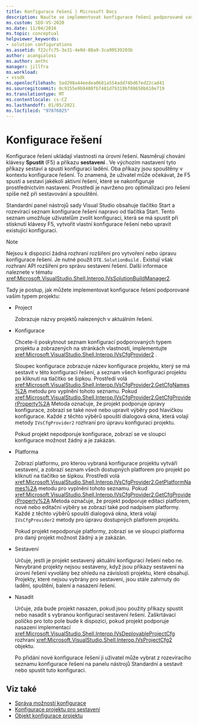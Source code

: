 ```yaml
---
title: Konfigurace řešení | Microsoft Docs
description: Naučte se implementovat konfigurace řešení podporované vaším typem projektu, které nasměrují chování klíče Start (F5) a příkazu sestavení.
ms.custom: SEO-VS-2020
ms.date: 11/04/2016
ms.topic: conceptual
helpviewer_keywords:
- solution configurations
ms.assetid: f22cfc75-3e31-4e0d-88a9-3ca99539203b
author: acangialosi
ms.author: anthc
manager: jillfra
ms.workload:
- vssdk
ms.openlocfilehash: 5ad298a44eedea0681a554add74bd67ed22cad41
ms.sourcegitcommit: 0c9155e9b9408fb7481d79319bf08650b610e719
ms.translationtype: MT
ms.contentlocale: cs-CZ
ms.lasthandoff: 01/05/2021
ms.locfileid: "97876025"
---
```

# <a name="solution-configuration"></a>Konfigurace řešení
Konfigurace řešení ukládají vlastnosti na úrovni řešení. Nasměrují chování klávesy **Spustit** (F5) a příkazu **sestavení** . Ve výchozím nastavení tyto příkazy sestaví a spustí konfiguraci ladění. Oba příkazy jsou spouštěny v kontextu konfigurace řešení. To znamená, že uživatel může očekávat, že F5 spustí a sestaví jakékoli aktivní řešení, které se nakonfiguruje prostřednictvím nastavení. Prostředí je navrženo pro optimalizaci pro řešení spíše než při sestavování a spouštění.

 Standardní panel nástrojů sady Visual Studio obsahuje tlačítko Start a rozevírací seznam konfigurace řešení napravo od tlačítka Start. Tento seznam umožňuje uživatelům zvolit konfiguraci, která se má spustit při stisknutí klávesy F5, vytvořit vlastní konfigurace řešení nebo upravit existující konfiguraci.

> [!NOTE]
> Nejsou k dispozici žádná rozhraní rozšíření pro vytvoření nebo úpravu konfigurace řešení. Je nutné použít `DTE.SolutionBuild` . Existují však rozhraní API rozšíření pro správu sestavení řešení. Další informace naleznete v tématu <xref:Microsoft.VisualStudio.Shell.Interop.IVsSolutionBuildManager2>.

 Tady je postup, jak můžete implementovat konfigurace řešení podporované vaším typem projektu:

- Project

   Zobrazuje názvy projektů nalezených v aktuálním řešení.

- Konfigurace

   Chcete-li poskytnout seznam konfigurací podporovaných typem projektu a zobrazených na stránkách vlastností, implementujte <xref:Microsoft.VisualStudio.Shell.Interop.IVsCfgProvider2> .

   Sloupec konfigurace zobrazuje název konfigurace projektu, který se má sestavit v této konfiguraci řešení, a seznam všech konfigurací projektu po kliknutí na tlačítko se šipkou. Prostředí volá <xref:Microsoft.VisualStudio.Shell.Interop.IVsCfgProvider2.GetCfgNames%2A> metodu pro vyplnění tohoto seznamu. Pokud <xref:Microsoft.VisualStudio.Shell.Interop.IVsCfgProvider2.GetCfgProviderProperty%2A> Metoda označuje, že projekt podporuje úpravy konfigurace, zobrazí se také nové nebo upravit výběry pod hlavičkou konfigurace. Každé z těchto výběrů spouští dialogová okna, která volají metody `IVsCfgProvider2` rozhraní pro úpravu konfigurací projektu.

   Pokud projekt nepodporuje konfigurace, zobrazí se ve sloupci konfigurace možnost žádný a je zakázán.

- Platforma

   Zobrazí platformu, pro kterou vybraná konfigurace projektu vytváří sestavení, a zobrazí seznam všech dostupných platforem pro projekt po kliknutí na tlačítko se šipkou. Prostředí volá <xref:Microsoft.VisualStudio.Shell.Interop.IVsCfgProvider2.GetPlatformNames%2A> metodu pro vyplnění tohoto seznamu. Pokud <xref:Microsoft.VisualStudio.Shell.Interop.IVsCfgProvider2.GetCfgProviderProperty%2A> Metoda označuje, že projekt podporuje editaci platforem, nové nebo editační výběry se zobrazí také pod nadpisem platformy. Každé z těchto výběrů spouští dialogová okna, která volají `IVsCfgProvider2` metody pro úpravu dostupných platforem projektu.

   Pokud projekt nepodporuje platformy, zobrazí se ve sloupci platforma pro daný projekt možnost žádný a je zakázán.

- Sestavení

   Určuje, jestli je projekt sestavený aktuální konfigurací řešení nebo ne. Nevybrané projekty nejsou sestaveny, když jsou příkazy sestavení na úrovni řešení vyvolány bez ohledu na závislosti projektu, které obsahují. Projekty, které nejsou vybrány pro sestavení, jsou stále zahrnuty do ladění, spuštění, balení a nasazení řešení.

- Nasadit

   Určuje, zda bude projekt nasazen, pokud jsou použity příkazy spustit nebo nasadit s vybranou konfigurací sestavení řešení. Zaškrtávací políčko pro toto pole bude k dispozici, pokud projekt podporuje nasazení implementací <xref:Microsoft.VisualStudio.Shell.Interop.IVsDeployableProjectCfg> rozhraní <xref:Microsoft.VisualStudio.Shell.Interop.IVsProjectCfg2> objektu.

  Po přidání nové konfigurace řešení ji uživatel může vybrat z rozevíracího seznamu konfigurace řešení na panelu nástrojů Standardní a sestavit nebo spustit tuto konfiguraci.

## <a name="see-also"></a>Viz také
- [Správa možností konfigurace](../../extensibility/internals/managing-configuration-options.md)
- [Konfigurace projektu pro sestavení](../../extensibility/internals/project-configuration-for-building.md)
- [Objekt konfigurace projektu](../../extensibility/internals/project-configuration-object.md)
